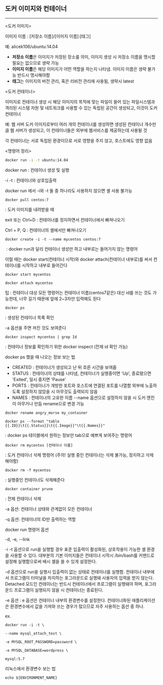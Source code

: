 ## 도커 이미지와 컨테이너

------

<도커 이미지>

이미지 이름 : [저장소 이름]/[이미지 이름]:[태그]

예: alicek106/ubuntu:14.04

* **저장소 이름**은 이미지가 저장된 장소를 의미, 이미지 생성 시 저장소 이름을 명시할 필요는 없으므로 생략 가능
* **이미지 이름**은 해당 이미지가 어떤 역할을 하는지 나타냄. 이미지 이름은 생략 불가능 반드시 명시해야함
* **태그**는 이미지의 버전 관리, 혹은 리비전 관리에 사용됨, 생략시 latest

<도커 컨테이너>

이미지로 컨테이너 생성 시 해당 이미지의 목적에 맞는 파일이 들어 있는 파일시스템과 격리된 시스템 자원 및 네트워크를 사용할 수 있는 독립된 공간이 생성되고, 이것이 도커 컨테이너

예: 웹 서버 도커 이미지로부터 여러 개의 컨테이너를 생성하면 생성된 컨테이너 개수만큼 웹 서버가 생성되고, 이 컨테이너들은 외부에 웹서비스를 제공하는데 사용될 것

각 컨테이너는 서로 독립된 환경이므로 서로 영향을 주지 않고, 호스트에도 영향 없음

<명령어 정리>

```bash
docker run -i -t ubuntu:14.04
```

docker run : 컨테이너 생성 및 실행

-i -t : 컨테이너와 상호입출력

docker run 에서 -i와 -t 둘 중 하나라도 사용하지 않으면 셸 사용 불가능

```
docker pull centos:7 
```

: 도커 이미지를 내려받을 때 

exit 또는 Ctrl+D : 컨테이너를 정지하면서 컨테이너에서 빠져나오기

Ctrl + P, Q : 컨테이너의 셸에서만 빠져나오기

```
docker create -i -t --name mycentos centos:7 
```

​    :  docker run과 달리 컨테이너 생성만 하고 내부로는 들어가지 않는 명령어

이럴 때는 docker start(컨테이너 시작)와 docker attach(컨테이너 내부로)를 써서 컨테이너를 시작하고 내부로 들어간다

```
docker start mycentos
```

```
docker attach mycentos
```

팁 : 컨테이너 대상 모든 명령어는 컨테이너 이름(centos7같은) 대신 id를 쓰는 것도 가능한데, 너무 길기 때문에 앞에 2~3자만 입력해도 된다

```
docker ps
```

: 생성된 컨테이너 목록 확인

-a 옵션을 주면 꺼진 것도 보여준다

```
docker inspect mycentos | grep Id
```

: 컨테이너 정보를 확인하기 위한 docker inspect (전체 id 확인 가능)

docker ps 했을 때 나오는 정보 보는 법

* CREATED : 컨테이너가 생성되고 난 뒤 흐른 시간을 보여줌
* STATUS : 컨테이너의 상태를 나타냄, 컨테이너가 실행중이면 'Up', 종료됐으면 'Exited', 일시 중지면 'Pause'
* PORTS : 컨테이너가 개방한 포트와 호스트에 연결된 포트를 나열함 외부에 노출하도록 설정하지 않았을 시 아무것도 출력되지 않음
* NAMES :  컨테이너의 고유한 이름 --name 옵션으로 설정하지 않을 시 도커 엔진이 아무거나 만듬 rename으로 변경 가능

```
docker rename angry_morse my_container
```

```
docker ps --format "table {{.ID}}\t{{.Status}}\t{{.Image}}"\t{{.Names}}"
```

: docker ps 테이블에서 원하는 정보만 tab으로 예쁘게 보여주는 명령어

```
docker rm mycentos [컨테이너 이름]
```

: 도커 컨테이너 삭제 명령어 (주의! 실행 중인 컨테이너는 삭제 불가능, 정지하고 삭제 해야함)

```
docker rm -f mycentos
```

: 실행중인 컨테이너도 삭제해준다

```
docker container prune
```

: 전체 컨테이너 삭제

-a 옵션: 컨테이너 상태와 관계없이 모든 컨테이너

-q 옵션: 컨테이너의 ID만 출력하는 역할

docker run 명령어 옵션

-d, -e, --link

-i -t 옵션으로 run을 실행할 경우 표준 입출력이 활성화된, 상호작용이 가능한 셸 환경을 사용할 수 있다. 대부분의 기본 이미지들은 컨테이너 시작시 /bin/bash를 커맨드로 설정해 실행함으로써 배시 셸을 쓸 수 있게 설정한다. 

-d 옵션으로 run을 실행시 입출력이 없는 상태로 컨테이너를 실행함. 컨테이너 내부에서 프로그램이 터미널을 차지하는 포그라운드로 실행돼 사용자의 입력을 받지 않는다. Detached 모드인 컨테이너는 반드시 컨테이너에서 프로그램이 실행돼야 하며, 포그라운드 프로그램이 실행되지 않을 시 컨테이너는 종료된다. 

-e 옵션 : e 옵션은 컨테이너 내부의 환경변수를 설정한다. 컨테이너화된 애플리케이션은 환경변수에서 값을 가져와 쓰는 경우가 많으므로 자주 사용하는 옵션 중 하나. 

ex.

```
docker run -i -t \

--name mysql_attach_test \ 

-e MYSQL_ROOT_PASSWORD=password \

-e MYSQL_DATABASE=wordpress \

mysql:5.7

```

리눅스에서 환경변수 보는 법

```
echo ${ENVIRONMENT_NAME}
```

